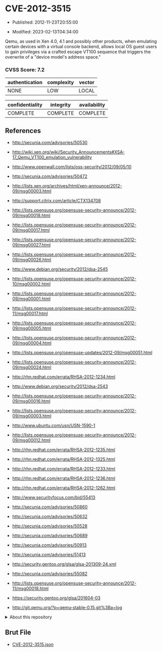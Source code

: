 # CVE-2012-3515

- Published: 2012-11-23T20:55:00

- Modified: 2023-02-13T04:34:00

Qemu, as used in Xen 4.0, 4.1 and possibly other products, when emulating certain devices with a virtual console backend, allows local OS guest users to gain privileges via a crafted escape VT100 sequence that triggers the overwrite of a "device model's address space."

### CVSS Score: **7.2**

| authentication | complexity | vector |
| --- | --- | --- |
| NONE | LOW | LOCAL |

| confidentiality | integrity | availability |
| --- | --- | --- |
| COMPLETE | COMPLETE | COMPLETE |

## References

* http://secunia.com/advisories/50530

* http://wiki.xen.org/wiki/Security_Announcements#XSA-17_Qemu_VT100_emulation_vulnerability

* http://www.openwall.com/lists/oss-security/2012/09/05/10

* http://secunia.com/advisories/50472

* http://lists.xen.org/archives/html/xen-announce/2012-09/msg00003.html

* http://support.citrix.com/article/CTX134708

* http://lists.opensuse.org/opensuse-security-announce/2012-09/msg00018.html

* http://lists.opensuse.org/opensuse-security-announce/2012-09/msg00017.html

* http://lists.opensuse.org/opensuse-security-announce/2012-09/msg00027.html

* http://lists.opensuse.org/opensuse-security-announce/2012-09/msg00026.html

* http://www.debian.org/security/2012/dsa-2545

* http://lists.opensuse.org/opensuse-security-announce/2012-10/msg00002.html

* http://lists.opensuse.org/opensuse-security-announce/2012-09/msg00001.html

* http://lists.opensuse.org/opensuse-security-announce/2012-11/msg00017.html

* http://lists.opensuse.org/opensuse-security-announce/2012-09/msg00005.html

* http://lists.opensuse.org/opensuse-security-announce/2012-09/msg00004.html

* http://lists.opensuse.org/opensuse-updates/2012-09/msg00051.html

* http://lists.opensuse.org/opensuse-security-announce/2012-09/msg00024.html

* http://rhn.redhat.com/errata/RHSA-2012-1234.html

* http://www.debian.org/security/2012/dsa-2543

* http://lists.opensuse.org/opensuse-security-announce/2012-09/msg00016.html

* http://lists.opensuse.org/opensuse-security-announce/2012-09/msg00003.html

* http://www.ubuntu.com/usn/USN-1590-1

* http://lists.opensuse.org/opensuse-security-announce/2012-09/msg00012.html

* http://rhn.redhat.com/errata/RHSA-2012-1235.html

* http://rhn.redhat.com/errata/RHSA-2012-1325.html

* http://rhn.redhat.com/errata/RHSA-2012-1233.html

* http://rhn.redhat.com/errata/RHSA-2012-1236.html

* http://rhn.redhat.com/errata/RHSA-2012-1262.html

* http://www.securityfocus.com/bid/55413

* http://secunia.com/advisories/50860

* http://secunia.com/advisories/50632

* http://secunia.com/advisories/50528

* http://secunia.com/advisories/50689

* http://secunia.com/advisories/50913

* http://secunia.com/advisories/51413

* http://security.gentoo.org/glsa/glsa-201309-24.xml

* http://secunia.com/advisories/55082

* http://lists.opensuse.org/opensuse-security-announce/2012-11/msg00018.html

* https://security.gentoo.org/glsa/201604-03

* http://git.qemu.org/?p=qemu-stable-0.15.git%3Ba=log

<details>
<summary>About this repository</summary> 

  This repository is part of the project [Live Hack CVE](https://github.com/Live-Hack-CVE). Main website can be found [www.live-hack.org](https://www.live-hack.org) 
  
  Made by [Sn0wAlice](https://github.com/Sn0wAlice) for the people that care about security and need to have a feed of the latest CVEs. Hope you enjoy it, don't forget to star the repo and follow me on [Twitter](https://twitter.com/Sn0wAlice) and [Github](https://github.com/Sn0wAlice). And that is my [personnal website](https://www.alice-snow.me/)

  - [Home Page](https://github.com/Live-Hack-CVE)
  - [Framework](https://github.com/Live-Hack-CVE/cve-framework)
  - [CVE database](https://github.com/Live-Hack-CVE/full_database)
  - [Changelog](https://github.com/Live-Hack-CVE/Changelog)
</details>

## Brut File

* [CVE-2012-3515.json](https://raw.githubusercontent.com/Live-Hack-CVE/full_database/main/cves/2012/CVE-2012-3515.json)

